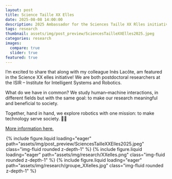 ```yaml
---
layout: post
title: Science Taille XX Elles
date: 2025-08-08 14:00:00
description: 2025 Ambassador for the Sciences Taille XX Rlles initiative of the CNRS and the Femmes et Sciences association
tags: research
thumbnail: assets/img/post_preview/SciencesTailleXXElles2025.jpeg
categories: research
images:
  compare: true
  slider: true
featured: true
---
```


I’m excited to share that along with my colleague Inès Lacôte, am featured in the Science XX elles initiative! We are both postdoctoral researchers at the ISIR – Institute for Intelligent Systems and Robotics.

What do we have in common?
We study human–machine interactions, in different fields but with the same goal: to make our research meaningful and beneficial to society.

Together, hand in hand, we explore robotics with one mission: to make technology serve society. 🤝🦾

[More information here.](https://www.paris-centre.cnrs.fr/fr/personne/oceane-dubois-ines-lacote)




<div style="max-width: 500px; margin: auto;">
<swiper-container keyboard="true" navigation="true" pagination="true" pagination-clickable="true" pagination-dynamic-bullets="true" rewind="true">
    <swiper-slide>{% include figure.liquid loading="eager" path="assets/img/post_preview/SciencesTailleXXElles2025.jpeg" class="img-fluid rounded z-depth-1" %}</swiper-slide>
    <swiper-slide>{% include figure.liquid loading="eager" path="assets/img/research/XXelles.png" class="img-fluid rounded z-depth-1" %}</swiper-slide>
    <swiper-slide>{% include figure.liquid loading="eager" path="assets/img/research/groupe_XXelles.jpg" class="img-fluid rounded z-depth-1" %}</swiper-slide>
</swiper-container>
</div>